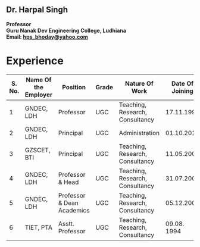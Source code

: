 ## Dr. Harpal Singh
**Professor**  
**Guru Nanak Dev Engineering College, Ludhiana**  
**Email: hps_bhoday@yahoo.com**

# Experience
| S. No. | Name Of the Employer | Position                   | Grade | Nature Of Work                  | Date Of Joining | Date Of Leaving | Total Exp. |
| ------ | -------------------- | -------------------------- | ----- | ------------------------------- | --------------- | --------------- | ---------- |
| 1      | GNDEC, LDH           | Professor                  | UGC   | Teaching, Research, Consultancy | 17.11.1998      | working         | 14 yr      |
| 2      | GNDEC, LDH            | Principal                  | UGC   | Administration                  | 01.10.2017      | 13.11.2017      | 1.5 yr      |
| 3      | GZSCET, BTI          | Principal                  | UGC   | Teaching, Research, Consultancy | 11.05.2005      | 31.03.2010      | 5 yr       |
| 4      | GNDEC, LDH           | Professor & Head           | UGC   | Teaching, Research, Consultancy | 31.07.2003      | 10.05.2005      | 2 yr       |
| 5      | GNDEC, LDH           | Professor & Dean Academics | UGC   | Teaching, Research, Consultancy | 05.12.2001      | 10.01.2003      | 2 yr       |
| 6      | TIET, PTA            | Asstt. Professor           | UGC   | Teaching, Research, Consultancy | 09.08. 1994     | 16.11.1998      | 4.5 yr     |
